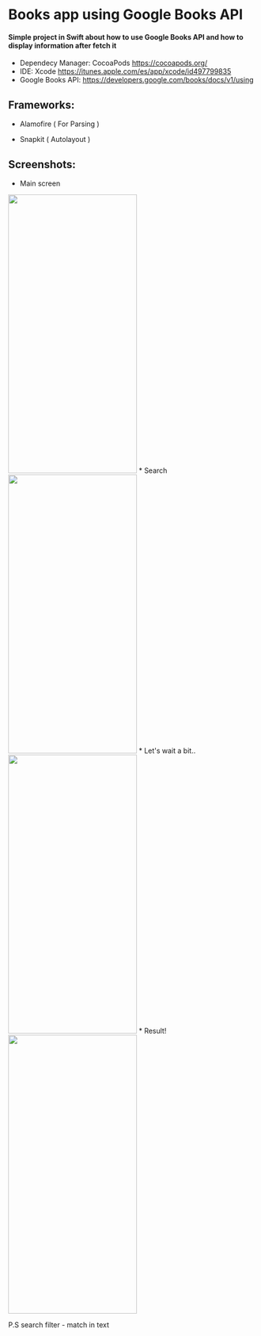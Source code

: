 # Books app using Google Books API
#### Simple project in Swift about how to use Google Books API and how to display information after fetch it


* Dependecy Manager: CocoaPods https://cocoapods.org/
* IDE: Xcode https://itunes.apple.com/es/app/xcode/id497799835
* Google Books API: https://developers.google.com/books/docs/v1/using


## Frameworks: 
   * Alamofire ( For Parsing )
  
   * Snapkit ( Autolayout )
   
## Screenshots:
 * Main screen
<img src="https://i.ibb.co/MsrYYp2/IMAGE-2023-01-14-03-22-10.jpg" width="260" height="562">
 * Search
<img src="https://i.ibb.co/myWzF8S/IMAGE-2023-01-14-03-33-18.jpg" width="260" height="562">
 * Let's wait a bit..
<img src="https://i.ibb.co/5cqHrjz/IMAGE-2023-01-14-03-35-02.jpg" width="260" height="562">
 * Result!
<img src="https://i.ibb.co/D1prQ5f/IMAGE-2023-01-14-03-35-49.jpg" width="260" height="562">

P.S search filter - match in text
  
  
  
  

